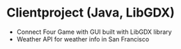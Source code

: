 # Clientproject (Java, LibGDX)
* Connect Four Game with GUI built with LibGDX library
* Weather API for weather info in San Francisco
